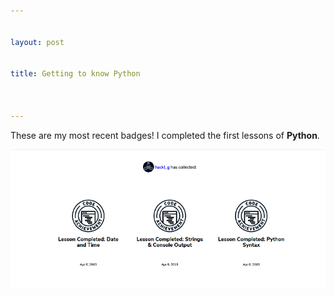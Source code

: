 ```yaml
---


layout: post


title: Getting to know Python



---
```





These are my most recent badges! I completed the first lessons of **Python**.

![image badges Python](/img/GabrieleHackl_badges_python.jpg)


